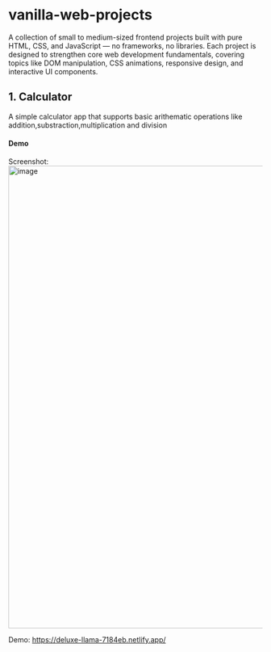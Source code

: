 # vanilla-web-projects
A collection of small to medium-sized frontend projects built with pure HTML, CSS, and JavaScript — no frameworks, no libraries. Each project is designed to strengthen core web development fundamentals, covering topics like DOM manipulation, CSS animations, responsive design, and interactive UI components.

## 1. Calculator
A simple calculator app that supports basic arithematic operations like addition,substraction,multiplication and division
#### Demo
Screenshot: <img width="1919" height="916" alt="image" src="https://github.com/user-attachments/assets/409db842-f528-47f5-831d-041b83f2b52c" />

Demo: https://deluxe-llama-7184eb.netlify.app/
